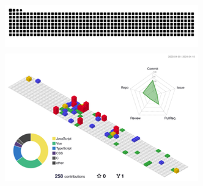<!-- <div align="center">
(> ” ” <)  <br>
( =’o'= )  <br>
-(,,)-(,,)-  <br><br>
<strong>nyang</strong>  <br>
1:39 ━━●─── 4:00 <br> 
⇆      ◁ ❚❚ ▷     ↻  <br>
</div> -->
<img src="https://github.com/pce0303/pce0303/blob/output/github-contribution-grid-snake.svg"/>

![](./profile-3d-contrib/profile-gitblock.svg)
